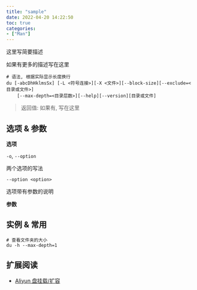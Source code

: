 ```yaml
---
title: "sample"
date: 2022-04-20 14:22:50
toc: true
categories:
- ["Man"]
---
```


这里写简要描述

如果有更多的描述写在这里


```
# 语法, 根据实际显示长度换行
du [-abcDhHklmsSx] [-L <符号连接>][-X <文件>][--block-size][--exclude=<目录或文件>]
    [--max-depth=<目录层数>][--help][--version][目录或文件]
```
> 返回值: 如果有, 写在这里


## 选项 & 参数
**选项**

`-o`, `--option`

两个选项的写法

`--option <option>`

选项带有参数的说明

**参数**

## 实例 & 常用
```
# 查看文件夹的大小
du -h --max-depth=1
```

## 扩展阅读

- [Aliyun 盘挂载/扩容]()

